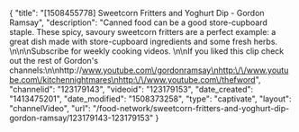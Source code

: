 {
    "title": "[1508455778] Sweetcorn Fritters and Yoghurt Dip - Gordon Ramsay",
    "description": "Canned food can be a good store-cupboard staple. These spicy, savoury sweetcorn fritters are a perfect example: a great dish made with store-cupboard ingredients and some fresh herbs. \n\n\nSubscribe for weekly cooking videos. \n\nIf you liked this clip check out the rest of Gordon's channels:\n\nhttp:\/\/www.youtube.com\/gordonramsay\nhttp:\/\/www.youtube.com\/kitchennightmares\nhttp:\/\/www.youtube.com\/thefword",
    "channelid": "123179143",
    "videoid": "123179153",
    "date_created": "1413475201",
    "date_modified": "1508373258",
    "type": "captivate",
    "layout": "channelVideo",
    "url": "\/food-network\/sweetcorn-fritters-and-yoghurt-dip-gordon-ramsay\/123179143-123179153"
}